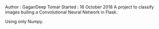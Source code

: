 Author  : GaganDeep Tomar
Started : 16 October 2018
A project to classify images builing a Convolutional Neural Network in Flask.

Using only Numpy.